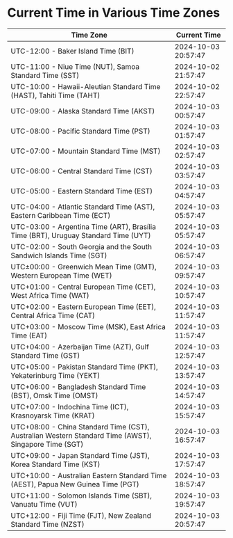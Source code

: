 # Current Time in Various Time Zones

| Time Zone | Current Time |
|-----------|--------------|
| UTC-12:00 - Baker Island Time (BIT) | 2024-10-03 20:57:47 |
| UTC-11:00 - Niue Time (NUT), Samoa Standard Time (SST) | 2024-10-02 21:57:47 |
| UTC-10:00 - Hawaii-Aleutian Standard Time (HAST), Tahiti Time (TAHT) | 2024-10-02 22:57:47 |
| UTC-09:00 - Alaska Standard Time (AKST) | 2024-10-03 00:57:47 |
| UTC-08:00 - Pacific Standard Time (PST) | 2024-10-03 01:57:47 |
| UTC-07:00 - Mountain Standard Time (MST) | 2024-10-03 02:57:47 |
| UTC-06:00 - Central Standard Time (CST) | 2024-10-03 03:57:47 |
| UTC-05:00 - Eastern Standard Time (EST) | 2024-10-03 04:57:47 |
| UTC-04:00 - Atlantic Standard Time (AST), Eastern Caribbean Time (ECT) | 2024-10-03 05:57:47 |
| UTC-03:00 - Argentina Time (ART), Brasília Time (BRT), Uruguay Standard Time (UYT) | 2024-10-03 05:57:47 |
| UTC-02:00 - South Georgia and the South Sandwich Islands Time (SGT) | 2024-10-03 06:57:47 |
| UTC±00:00 - Greenwich Mean Time (GMT), Western European Time (WET) | 2024-10-03 09:57:47 |
| UTC+01:00 - Central European Time (CET), West Africa Time (WAT) | 2024-10-03 10:57:47 |
| UTC+02:00 - Eastern European Time (EET), Central Africa Time (CAT) | 2024-10-03 11:57:47 |
| UTC+03:00 - Moscow Time (MSK), East Africa Time (EAT) | 2024-10-03 11:57:47 |
| UTC+04:00 - Azerbaijan Time (AZT), Gulf Standard Time (GST) | 2024-10-03 12:57:47 |
| UTC+05:00 - Pakistan Standard Time (PKT), Yekaterinburg Time (YEKT) | 2024-10-03 13:57:47 |
| UTC+06:00 - Bangladesh Standard Time (BST), Omsk Time (OMST) | 2024-10-03 14:57:47 |
| UTC+07:00 - Indochina Time (ICT), Krasnoyarsk Time (KRAT) | 2024-10-03 15:57:47 |
| UTC+08:00 - China Standard Time (CST), Australian Western Standard Time (AWST), Singapore Time (SGT) | 2024-10-03 16:57:47 |
| UTC+09:00 - Japan Standard Time (JST), Korea Standard Time (KST) | 2024-10-03 17:57:47 |
| UTC+10:00 - Australian Eastern Standard Time (AEST), Papua New Guinea Time (PGT) | 2024-10-03 18:57:47 |
| UTC+11:00 - Solomon Islands Time (SBT), Vanuatu Time (VUT) | 2024-10-03 19:57:47 |
| UTC+12:00 - Fiji Time (FJT), New Zealand Standard Time (NZST) | 2024-10-03 20:57:47 |
